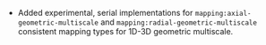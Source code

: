 - Added experimental, serial implementations for `mapping:axial-geometric-multiscale` and `mapping:radial-geometric-multiscale` consistent mapping types for 1D-3D geometric multiscale.
